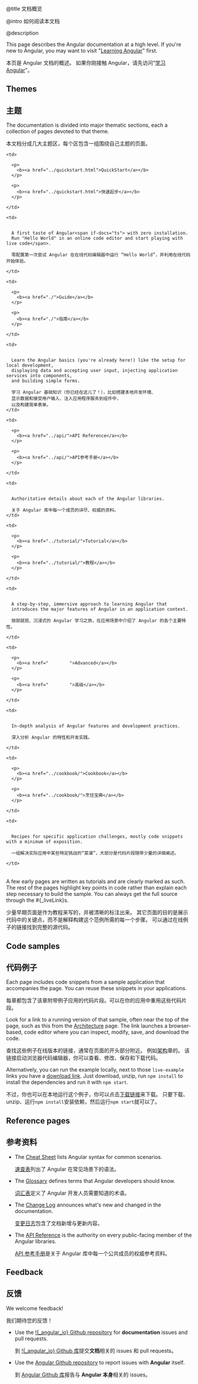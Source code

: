 @title
文档概览

@intro
如何阅读本文档

@description



This page describes the Angular documentation at a high level.
If you're new to Angular, you may want to visit "[Learning Angular](guide/learning-angular)" first.

本页是 Angular 文档的概述。
如果你刚接触 Angular，请先访问“[学习 Angular](guide/learning-angular)”。

## Themes

## 主题

The documentation is divided into major thematic sections, each
a collection of pages devoted to that theme.

本文档分成几大主题区，每个区包含一组围绕自己主题的页面。



<table width="100%">

  <col width="15%">

  </col>

  <col>

  </col>

  <tr style=top>

    <td>

      <p>
        <b><a href="../quickstart.html">QuickStart</a></b>
      </p>

      <p>
        <b><a href="../quickstart.html">快速起步</a></b>
      </p>

    </td>

    <td>


      A first taste of Angular<span if-docs="ts"> with zero installation.
      Run "Hello World" in an online code editor and start playing with live code</span>.

      零配置第一次尝试 Angular 在在线代码编辑器中运行 “Hello World”，并利用在线代码开始体验。

    </td>

  </tr>

  <tr style=top>

    <td>

      <p>
        <b><a href="./">Guide</a></b>
      </p>

      <p>
        <b><a href="./">指南</a></b>
      </p>

    </td>

    <td>


      Learn the Angular basics (you're already here!) like the setup for local development,
      displaying data and accepting user input, injecting application services into components,
      and building simple forms.

      学习 Angular 基础知识（你已经在这儿了！），比如搭建本地开发环境、
      显示数据和接受用户输入、注入应用程序服务到组件中，
      以及构建简单表单。
    </td>

  </tr>

  <tr style=top>

    <td>

      <p>
        <b><a href="../api/">API Reference</a></b>
      </p>

      <p>
        <b><a href="../api/">API参考手册</a></b>
      </p>

    </td>

    <td>


      Authoritative details about each of the Angular libraries.

      关于 Angular 库中每一个成员的详尽、权威的资料。
    </td>

  </tr>

  <tr style=top>

    <td>

      <p>
        <b><a href="../tutorial/">Tutorial</a></b>
      </p>

      <p>
        <b><a href="../tutorial/">教程</a></b>
      </p>

    </td>

    <td>


      A step-by-step, immersive approach to learning Angular that
      introduces the major features of Angular in an application context.

      按部就班、沉浸式的 Angular 学习之旅，在应用场景中介绍了 Angular 的各个主要特性。

    </td>

  </tr>

  <tr style=top>

    <td>

      <p>
        <b><a href="        ">Advanced</a></b>
      </p>

      <p>
        <b><a href="        ">高级</a></b>
      </p>

    </td>

    <td>


      In-depth analysis of Angular features and development practices.

      深入分析 Angular 的特性和开发实践。

    </td>

  </tr>

  <tr style=top if-docs="ts">

    <td>

      <p>
        <b><a href="../cookbook/">Cookbook</a></b>
      </p>

      <p>
        <b><a href="../cookbook/">烹饪宝典</a></b>
      </p>

    </td>

    <td>


      Recipes for specific application challenges, mostly code snippets with a minimum of exposition.

      一组解决实际应用中某些特定挑战的“菜谱”，大部分是代码片段随带少量的详细阐述。

    </td>

  </tr>

</table>



A few early pages are written as tutorials and are clearly marked as such.
The rest of the pages highlight key points in code rather than explain each step necessary to build the sample.
You can always get the full source through the #{_liveLink}s.

少量早期页面是作为教程来写的，并被清晰的标注出来。
其它页面的目的是展示代码中的关键点，而不是解释构建这个范例所需的每一个步骤。
可以通过在线例子的链接找到完整的源代码。

## Code samples

## 代码例子

Each page includes code snippets from a sample application that accompanies the page.
You can reuse these snippets in your applications.

每章都包含了该章附带例子应用的代码片段。可以在你的应用中重用这些代码片段。

Look for a link to a running version of that sample, often near the top of the page,
such as this <live-example nodownload name="architecture"></live-example> from the [Architecture](guide/architecture) page.
<span if-docs="ts">
The link launches a browser-based, code editor where you can inspect, modify, save, and download the code.
</span>

查找这些例子在线版本的链接，通常在页面的开头部分附近。
例如[架构](guide/architecture)章的<live-example name="architecture"></live-example>。
<span if-docs="ts">
该链接启动浏览器代码编辑器，你可以查看、修改、保存和下载代码。
</span>

Alternatively, you can run the example locally, next to those `live-example` links you have a <a href="/resources/zips/architecture/architecture.zip">download link</a>.
Just download, unzip, run `npm install` to install the dependencies and run it with `npm start`.

不过，你也可以在本地运行这个例子，你可以点击<a href="/resources/zips/architecture/architecture.zip">下载链接</a>来下载。
只要下载、unzip、运行`npm install`安装依赖，然后运行`npm start`就可以了。

## Reference pages

## 参考资料

* The [Cheat Sheet](guide/cheatsheet) lists Angular syntax for common scenarios.

  [速查表](guide/cheatsheet)列出了 Angular 在常见场景下的语法。

* The [Glossary](guide/glossary) defines terms that Angular developers should know.

  [词汇表](guide/glossary)定义了 Angular 开发人员需要知道的术语。

* The [Change Log](guide/change-log) announces what's new and changed in the documentation.

  [变更日志](guide/change-log)包含了文档新增与更新内容。

* The [API Reference](api/) is the authority on every public-facing member of the Angular libraries.

  [API 参考手册](api/)是关于 Angular 库中每一个公共成员的权威参考资料。

## Feedback

## 反馈

We welcome feedback!

我们期待您的反馈！


* Use the <a href="!{_ngDocRepoURL}" target="_blank" title="angular docs on github">!{_angular_io} Github repository</a> for **documentation** issues and pull requests.

  到 <a href="!{_ngDocRepoURL}" target="_blank" title="angular docs on github">!{_angular_io} Github 库</a>提交**文档**相关的 issues 和 pull requests。

* Use the <a href="!{_ngRepoURL}" target="_blank" title="angular source on github">Angular Github repository</a> to report issues with **Angular** itself.

  到 <a href="!{_ngRepoURL}" target="_blank" title="angular source on github">Angular Github 库</a>报告与 **Angular 本身**相关的 issues。